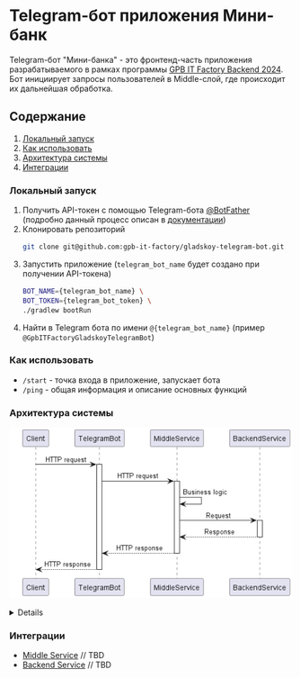 # Telegram-бот приложения Мини-банк

Telegram-бот "Мини-банка" - это фронтенд-часть приложения разрабатываемого в рамках программы [GPB IT Factory Backend 2024](https://gpb.fut.ru/itfactory/backend).
Бот инициирует запросы пользователей в Middle-слой, где происходит их дальнейшая обработка.


## Содержание

1. [Локальный запуск](#локальный-запуск)
2. [Как использовать](#как-использовать)
3. [Архитектура системы](#архитектура-системы)
4. [Интеграции](#интеграции)


### Локальный запуск

1. Получить API-токен с помощью Telegram-бота [@BotFather](https://t.me/botfather) (подробно данный процесс описан в 
[документации](https://core.telegram.org/bots/tutorial#obtain-your-bot-token))
2. Клонировать репозиторий
    ```bash
    git clone git@github.com:gpb-it-factory/gladskoy-telegram-bot.git
    ```
3. Запустить приложение (`telegram_bot_name` будет создано при получении API-токена)
    ```bash
    BOT_NAME={telegram_bot_name} \
    BOT_TOKEN={telegram_bot_token} \
    ./gradlew bootRun
    ```
4. Найти в Telegram бота по имени `@{telegram_bot_name}` (пример `@GpbITFactoryGladskoyTelegramBot`)


### Как использовать

- `/start` - точка входа в приложение, запускает бота
- `/ping` - общая информация и описание основных функций


### Архитектура системы

![](src/main/resources/plantuml/architecture.png)

<details>

```plantuml
@startuml architecture
skinparam sequenceMessageAlign center
skinparam ParticipantPadding 20

participant Client
participant TelegramBot
participant MiddleService
participant BackendService

Client -> TelegramBot: HTTP request
activate TelegramBot

TelegramBot -> MiddleService: HTTP request
activate MiddleService

MiddleService -> MiddleService: Business logic

MiddleService -> BackendService: Request
activate BackendService

BackendService --> MiddleService: Response
deactivate BackendService

MiddleService --> TelegramBot: HTTP response
deactivate MiddleService

TelegramBot --> Client: HTTP response
deactivate TelegramBot
@enduml
```
</details>


### Интеграции

- [Middle Service]() // TBD
- [Backend Service]() // TBD
